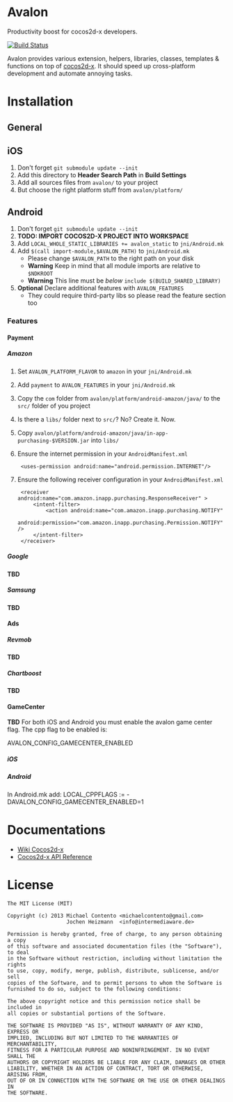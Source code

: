 # Avalon

Productivity boost for cocos2d-x developers.

[![Build Status](https://travis-ci.org/michaelcontento/avalon.png)](https://travis-ci.org/michaelcontento/avalon)

Avalon provides various extension, helpers, libraries, classes, templates &
functions on top of [cocos2d-x][]. It should speed up cross-platform development
and automate annoying tasks.

# Installation

## General

## iOS

1. Don't forget `git submodule update --init`
1. Add this directory to __Header Search Path__ in __Build Settings__
1. Add all sources files from `avalon/` to your project
1. But choose the right platform stuff from `avalon/platform/`

## Android

1. Don't forget `git submodule update --init`
1. **TODO: IMPORT COCOS2D-X PROJECT INTO WORKSPACE**
1. Add `LOCAL_WHOLE_STATIC_LIBRARIES += avalon_static` to `jni/Android.mk`
1. Add `$(call import-module,$AVALON_PATH)` to `jni/Android.mk`
    * Please change `$AVALON_PATH` to the right path on your disk
    * **Warning** Keep in mind that all module imports are relative to `$NDKROOT`
    * **Warning** This line must be _below_ `include $(BUILD_SHARED_LIBRARY)`
1. **Optional** Declare additional features with `AVALON_FEATURES`
    * They could require third-party libs so please read the feature section too

### Features

#### Payment

##### Amazon

1. Set `AVALON_PLATFORM_FLAVOR` to `amazon` in your `jni/Android.mk`
1. Add `payment` to `AVALON_FEATURES` in your `jni/Android.mk`
1. Copy the `com` folder from `avalon/platform/android-amazon/java/` to the
   `src/` folder of you project
1. Is there a `libs/` folder next to `src/`? No? Create it. Now.
1. Copy `avalon/platform/android-amazon/java/in-app-purchasing-$VERSION.jar`
   into `libs/`
1. Ensure the internet permission in your `AndroidManifest.xml`

        <uses-permission android:name="android.permission.INTERNET"/>

1. Ensure the following receiver configuration in your `AndroidManifest.xml`

        <receiver android:name="com.amazon.inapp.purchasing.ResponseReceiver" >
            <intent-filter>
                <action android:name="com.amazon.inapp.purchasing.NOTIFY"
                        android:permission="com.amazon.inapp.purchasing.Permission.NOTIFY" />
            </intent-filter>
        </receiver>

##### Google

**TBD**

##### Samsung

**TBD**

#### Ads

##### Revmob

**TBD**

##### Chartboost

**TBD**

#### GameCenter

**TBD**
For both iOS and Android you must enable the avalon game center flag. The cpp flag to be enabled is:

AVALON_CONFIG_GAMECENTER_ENABLED

##### iOS

##### Android

In Android.mk add:
LOCAL_CPPFLAGS := -DAVALON_CONFIG_GAMECENTER_ENABLED=1


# Documentations

* [Wiki Cocos2d-x](http://wiki.cocos2d-x.org)
* [Cocos2d-x API Reference](http://www.cocos2d-x.org/reference/native-cpp/index.html)

# License

    The MIT License (MIT)

    Copyright (c) 2013 Michael Contento <michaelcontento@gmail.com>
                       Jochen Heizmann  <info@intermediaware.de>

    Permission is hereby granted, free of charge, to any person obtaining a copy
    of this software and associated documentation files (the "Software"), to deal
    in the Software without restriction, including without limitation the rights
    to use, copy, modify, merge, publish, distribute, sublicense, and/or sell
    copies of the Software, and to permit persons to whom the Software is
    furnished to do so, subject to the following conditions:

    The above copyright notice and this permission notice shall be included in
    all copies or substantial portions of the Software.

    THE SOFTWARE IS PROVIDED "AS IS", WITHOUT WARRANTY OF ANY KIND, EXPRESS OR
    IMPLIED, INCLUDING BUT NOT LIMITED TO THE WARRANTIES OF MERCHANTABILITY,
    FITNESS FOR A PARTICULAR PURPOSE AND NONINFRINGEMENT. IN NO EVENT SHALL THE
    AUTHORS OR COPYRIGHT HOLDERS BE LIABLE FOR ANY CLAIM, DAMAGES OR OTHER
    LIABILITY, WHETHER IN AN ACTION OF CONTRACT, TORT OR OTHERWISE, ARISING FROM,
    OUT OF OR IN CONNECTION WITH THE SOFTWARE OR THE USE OR OTHER DEALINGS IN
    THE SOFTWARE.

  [cocos2d-x]: http://cocos2d-x.org/
  [boost]: http://www.boost.org/
